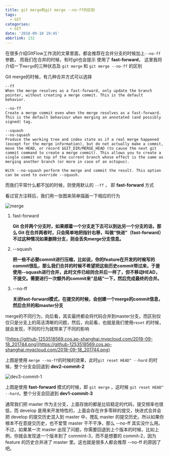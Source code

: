 ```yaml
---
title: git merge和git merge --no-ff的区别
tags:
  - GIT
categories:
  - GIT
date: '2018-09-18 19:45'
abbrlink: 132
---
```


在很多介绍GItFlow工作流的文章里面，都会推荐在合并分支的时候加上`--no-ff`参数， 而我们在合并的时候，有时git也会提示 使用了 **fast-forward**， 这里我将介绍一下`merge`的三种状态及 `git merge` 和 `git merge --no-ff` 的区别

<!--more-->

Git merge的时候，有几种合并方式可以选择

~~~
--ff
When the merge resolves as a fast-forward, only update the branch pointer, without creating a merge commit. This is the default behavior.

--no-ff
Create a merge commit even when the merge resolves as a fast-forward. This is the default behaviour when merging an annotated (and possibly signed) tag.

--squash
--no-squash
Produce the working tree and index state as if a real merge happened (except for the merge information), but do not actually make a commit, move the HEAD, or record $GIT_DIR/MERGE_HEAD (to cause the next git commit command to create a merge commit). This allows you to create a single commit on top of the current branch whose effect is the same as merging another branch (or more in case of an octopus).

With --no-squash perform the merge and commit the result. This option can be used to override --squash.
~~~

而我们平常什么都不加的时候，则使用默认的 `--ff` ， 即 **fast-forward** 方式

看过官方注释后，我们用一张图来简单描画一下相应的行为

![merge](https://github-1253518569.cos.ap-shanghai.myqcloud.com/2018-09-18_200521.png)

1. fast-forward

   **Git 合并两个分支时，如果顺着一个分支走下去可以到达另一个分支的话，那么 Git 在合并两者时，只会简单地把指针右移，叫做“快进”（fast-forward）不过这种情况如果删除分支，则会丢失merge分支信息。**

2. --squash

   **把一些不必要commit进行压缩，比如说，你的feature在开发的时候写的commit很乱，那么我们合并的时候不希望把这些历史commit带过来，于是使用--squash进行合并，此时文件已经同合并后一样了，但不移动HEAD，不提交。需要进行一次额外的commit来“总结”一下，然后完成最终的合并。**

3. --no-ff

   **关闭fast-forward模式，在提交的时候，会创建一个merge的commit信息，然后合并的和master分支**

merge的不同行为，向后看，其实最终都会将代码合并到master分支，而区别仅仅只是分支上的简洁清晰的问题，然后，向前看，也就是我们使用`reset` 的时候，就会发现，不同的行为就带来了不同的影响

![https://github-1253518569.cos.ap-shanghai.myqcloud.com/2018-09-18_201744.png](https://github-1253518569.cos.ap-shanghai.myqcloud.com/2018-09-18_201744.png)

上图是使用 `merge --no-ff`的时候的效果，此时`git reset HEAD^ --hard` 的时候，整个分支会回退到  **dev2-commit-2**

![ dev3-commit-1](https://github-1253518569.cos.ap-shanghai.myqcloud.com/2018-09-18_201755.png)

上图是使用 **fast-forward** 模式的时候，即 `git merge` ，这时候 `git reset HEAD^ --hard`，整个分支会回退到 **dev1-commit-3**

通常我们把 master 作为主分支，上面存放的都是比较稳定的代码，提交频率也很低，而 develop 是用来开发特性的，上面会存在许多零碎的提交，快进式合并会把 develop 的提交历史混入到 master 中，搅乱 master 的提交历史。所以如果你根本不在意提交历史，也不爱管 master 干不干净，那么 --no-ff 其实没什么用。不过，如果某一次 master 出现了问题，你需要回退到上个版本的时候，比如上例，你就会发现退一个版本到了 commint-3，而不是想要的 commit-2，因为 feature 的历史合并进了 master 里。这也就是很多人都会推荐 --no-ff 的原因了吧。